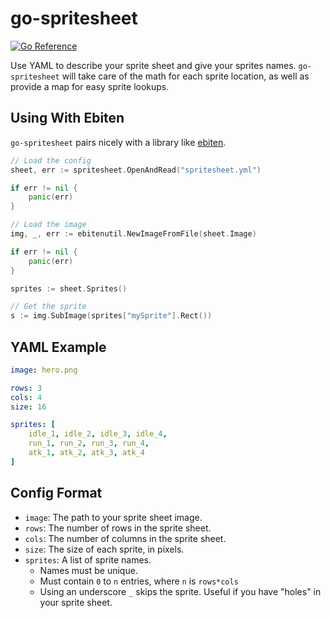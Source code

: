 # go-spritesheet

[![Go Reference](https://pkg.go.dev/badge/github.com/kangaroux/go-spritesheet.svg)](https://pkg.go.dev/github.com/kangaroux/go-spritesheet)

Use YAML to describe your sprite sheet and give your sprites names. `go-spritesheet` will take care of the math for each sprite location, as well as provide a map for easy sprite lookups.

## Using With Ebiten

`go-spritesheet` pairs nicely with a library like [ebiten](https://github.com/hajimehoshi/ebiten).

```go
// Load the config
sheet, err := spritesheet.OpenAndRead("spritesheet.yml")

if err != nil {
    panic(err)
}

// Load the image
img, _, err := ebitenutil.NewImageFromFile(sheet.Image)

if err != nil {
    panic(err)
}

sprites := sheet.Sprites()

// Get the sprite
s := img.SubImage(sprites["mySprite"].Rect())
```

## YAML Example

```yaml
image: hero.png

rows: 3
cols: 4
size: 16

sprites: [
    idle_1, idle_2, idle_3, idle_4,
    run_1, run_2, run_3, run_4,
    atk_1, atk_2, atk_3, atk_4
]
```

## Config Format

- `image`: The path to your sprite sheet image.
- `rows`: The number of rows in the sprite sheet.
- `cols`: The number of columns in the sprite sheet.
- `size`: The size of each sprite, in pixels.
- `sprites`: A list of sprite names.
    - Names must be unique.
    - Must contain `0` to `n` entries, where `n` is `rows*cols`
    - Using an underscore `_` skips the sprite. Useful if you have "holes" in your sprite sheet.
